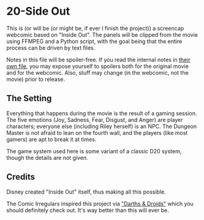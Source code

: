 20-Side Out
===========

This is (or will be (or might be, if ever I finish the project)) a screencap
webcomic based on "Inside Out". The panels will be clipped from the movie using
FFMPEG and a Python script, with the goal being that the entire process can be
driven by text files.

Notes in this file will be spoiler-free. If you read the internal notes in
[their own file](NOTES.md), you may expose yourself to spoilers both for the
original movie and for the webcomic. Also, stuff may change (in the webcomic,
not the movie) prior to release.

The Setting
-----------

Everything that happens during the movie is the result of a gaming session. The
five emotions (Joy, Sadness, Fear, Disgust, and Anger) are player characters;
everyone else (including Riley herself) is an NPC. The Dungeon Master is not
afraid to lean on the fourth wall, and the players (like most gamers) are apt
to break it at times.

The game system used here is some variant of a classic D20 system, though the
details are not given.

Credits
-------

Disney created "Inside Out" itself, thus making all this possible.

The Comic Irregulars inspired this project via ["Darths & Droids"](http://darthsanddroids.net)
which you should definitely check out. It's way better than this will ever be.
